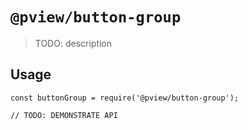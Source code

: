 # `@pview/button-group`

> TODO: description

## Usage

```
const buttonGroup = require('@pview/button-group');

// TODO: DEMONSTRATE API
```
